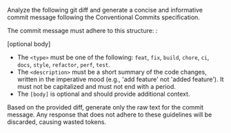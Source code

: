 Analyze the following git diff and generate a concise and informative commit message following the Conventional Commits specification.

The commit message must adhere to this structure:
<type>: <description>

[optional body]

- The `<type>` must be one of the following: `feat`, `fix`, `build`, `chore`, `ci`, `docs`, `style`, `refactor`, `perf`, `test`.
- The `<description>` must be a short summary of the code changes, written in the imperative mood (e.g., 'add feature' not 'added feature'). It must not be capitalized and must not end with a period.
- The `[body]` is optional and should provide additional context.

Based on the provided diff, generate only the raw text for the commit message. Any response that does not adhere to these guidelines will be discarded, causing wasted tokens.